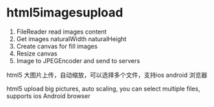 # html5imagesupload

1. FileReader read images content
2. Get images naturalWidth naturalHeight
3. Create canvas for fill images 
4. Resize canvas 
5. Image to JPEGEncoder and send to servers

html5 大图片上传，自动缩放，可以选择多个文件，支持ios android 浏览器

html5 upload big  pictures, auto scaling, you can select multiple files, supports ios Android browser

